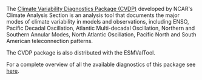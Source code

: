 The [Climate Variability Diagnostics Package (CVDP)](http://www.cesm.ucar.edu/working_groups/CVC/cvdp/) developed by NCAR's Climate Analysis Section is an analysis tool that documents the major modes of climate variability in models and observations, including ENSO, Pacific Decadal Oscillation, Atlantic Multi-decadal Oscillation, Northern and Southern Annular Modes, North Atlantic Oscillation, Pacific North and South American teleconnection patterns.

The CVDP package is also distributed with the ESMValTool.

For a complete overview of all the available diagnostics of this package see [here](https://portal.c3s-magic.eu/data/recipes/recipe_cvdp_20181207_142708/work/diagnostic1/cvdp/index.html).
